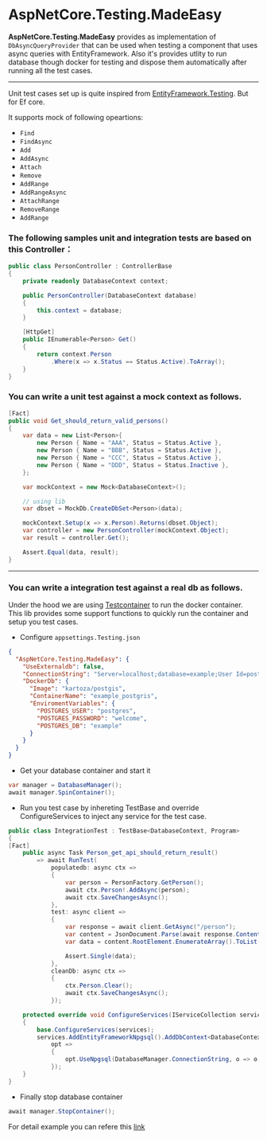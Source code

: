 # AspNetCore.Testing.MadeEasy

**AspNetCore.Testing.MadeEasy** provides as implementation of `DbAsyncQueryProvider` that can be used when testing a component that uses async queries with EntityFramework. Also it's provides utlity to run database though docker for testing and dispose them automatically after running all the test cases.

---

Unit test cases set up is quite inspired from [EntityFramework.Testing](https://github.com/scott-xu/EntityFramework.Testing). But for Ef core.

It supports mock of following opeartions:

- `Find`
- `FindAsync`
- `Add`
- `AddAsync`
- `Attach`
- `Remove`
- `AddRange`
- `AddRangeAsync`
- `AttachRange`
- `RemoveRange`
- `AddRange`


### The following samples unit and integration tests are based on this Controller：

```C#
public class PersonController : ControllerBase
{
    private readonly DatabaseContext context;

    public PersonController(DatabaseContext database)
    {
        this.context = database;
    }

    [HttpGet]
    public IEnumerable<Person> Get()
    {
        return context.Person
            .Where(x => x.Status == Status.Active).ToArray();
    }
}
```

### You can write a **unit test** against a mock context as follows.
```C#
[Fact]
public void Get_should_return_valid_persons()
{
    var data = new List<Person>{
        new Person { Name = "AAA", Status = Status.Active },
        new Person { Name = "BBB", Status = Status.Active },
        new Person { Name = "CCC", Status = Status.Active },
        new Person { Name = "DDD", Status = Status.Inactive },
    };

    var mockContext = new Mock<DatabaseContext>();

    // using lib
    var dbset = MockDb.CreateDbSet<Person>(data);

    mockContext.Setup(x => x.Person).Returns(dbset.Object);
    var controller = new PersonController(mockContext.Object);
    var result = controller.Get();

    Assert.Equal(data, result);
}
```
---
### You can write a **integration test** against a real db as follows.

Under the hood we are using [Testcontainer](https://github.com/testcontainers/testcontainers-dotnet) to run the docker container. This lib provides some support functions to quickly run the container and setup you test cases.

- Configure `appsettings.Testing.json`
```JSON
{
  "AspNetCore.Testing.MadeEasy": {
    "UseExternaldb": false,
    "ConnectionString": "Server=localhost;database=example;User Id=postgres;password=welcome;port=5432;",
    "DockerDb": {
      "Image": "kartoza/postgis",
      "ContainerName": "example_postgris",
      "EnviromentVariables": {
        "POSTGRES_USER": "postgres",
        "POSTGRES_PASSWORD": "welcome",
        "POSTGRES_DB": "example"
      }
    }
  }
}
```

- Get your database container and start it
```C#
var manager = DatabaseManager();
await manager.SpinContainer();
```

- Run you test case by inhereting TestBase and override ConfigureServices to inject any service for the test case.
```C#
public class IntegrationTest : TestBase<DatabaseContext, Program>
{
[Fact]
    public async Task Person_get_api_should_return_result()
        => await RunTest(
            populatedb: async ctx =>
            {
                var person = PersonFactory.GetPerson();
                await ctx.Person!.AddAsync(person);
                await ctx.SaveChangesAsync();
            },
            test: async client =>
            {
                var response = await client.GetAsync("/person");
                var content = JsonDocument.Parse(await response.Content.ReadAsStringAsync());
                var data = content.RootElement.EnumerateArray().ToList();

                Assert.Single(data);
            },
            cleanDb: async ctx =>
            {
                ctx.Person.Clear();
                await ctx.SaveChangesAsync();
            });

    protected override void ConfigureServices(IServiceCollection services)
    {
        base.ConfigureServices(services);
        services.AddEntityFrameworkNpgsql().AddDbContext<DatabaseContext>(
            opt =>
            {
                opt.UseNpgsql(DatabaseManager.ConnectionString, o => o.UseNetTopologySuite());
            });
    }
}
```
- Finally stop database container
```C#
await manager.StopContainer();
```

For detail example you can refere this [link](`https://github.com/akshay-zz/AspNetCore.Testing.MadeEasy/blob/main/Examples/Example.WebApi.Test.WithXunit/IntegrationTest.cs`)